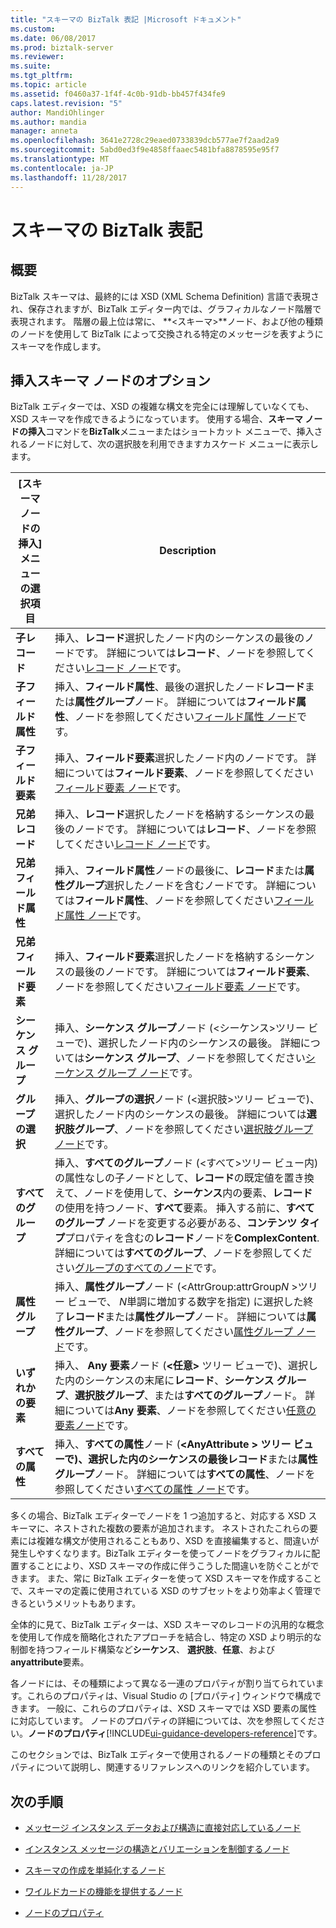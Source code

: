 ```yaml
---
title: "スキーマの BizTalk 表記 |Microsoft ドキュメント"
ms.custom: 
ms.date: 06/08/2017
ms.prod: biztalk-server
ms.reviewer: 
ms.suite: 
ms.tgt_pltfrm: 
ms.topic: article
ms.assetid: f0460a37-1f4f-4c0b-91db-bb457f434fe9
caps.latest.revision: "5"
author: MandiOhlinger
ms.author: mandia
manager: anneta
ms.openlocfilehash: 3641e2728c29eaed0733839dcb577ae7f2aad2a9
ms.sourcegitcommit: 5abd0ed3f9e4858ffaaec5481bfa8878595e95f7
ms.translationtype: MT
ms.contentlocale: ja-JP
ms.lasthandoff: 11/28/2017
---
```

# <a name="biztalk-representation-of-schemas"></a>スキーマの BizTalk 表記

## <a name="overview"></a>概要
BizTalk スキーマは、最終的には XSD (XML Schema Definition) 言語で表現され、保存されますが、BizTalk エディター内では、グラフィカルなノード階層で表現されます。 階層の最上位は常に、 **\<スキーマ\>**ノード、および他の種類のノードを使用して BizTalk によって交換される特定のメッセージを表すようにスキーマを作成します。  

## <a name="insert-schema-node-options"></a>挿入スキーマ ノードのオプション  
 BizTalk エディターでは、XSD の複雑な構文を完全には理解していなくても、XSD スキーマを作成できるようになっています。 使用する場合、**スキーマ ノードの挿入**コマンドを**BizTalk**メニューまたはショートカット メニューで、挿入されるノードに対して、次の選択肢を利用できますカスケード メニューに表示します。  
  
|[スキーマ ノードの挿入] メニューの選択項目|Description|  
|------------------------------------|-----------------|  
|**子レコード**|挿入、**レコード**選択したノード内のシーケンスの最後のノードです。 詳細については**レコード**、ノードを参照してください[レコード ノード](../core/record-nodes.md)です。|  
|**子フィールド属性**|挿入、**フィールド属性**、最後の選択したノード**レコード**または**属性グループ**ノード。 詳細については**フィールド属性**、ノードを参照してください[フィールド属性 ノード](../core/field-attribute-nodes.md)です。|  
|**子フィールド要素**|挿入、**フィールド要素**選択したノード内のノードです。 詳細については**フィールド要素**、ノードを参照してください[フィールド要素 ノード](../core/field-element-nodes.md)です。|  
|**兄弟レコード**|挿入、**レコード**選択したノードを格納するシーケンスの最後のノードです。 詳細については**レコード**、ノードを参照してください[レコード ノード](../core/record-nodes.md)です。|  
|**兄弟フィールド属性**|挿入、**フィールド属性**ノードの最後に、**レコード**または**属性グループ**選択したノードを含むノードです。 詳細については**フィールド属性**、ノードを参照してください[フィールド属性 ノード](../core/field-attribute-nodes.md)です。|  
|**兄弟フィールド要素**|挿入、**フィールド要素**選択したノードを格納するシーケンスの最後のノードです。 詳細については**フィールド要素**、ノードを参照してください[フィールド要素 ノード](../core/field-element-nodes.md)です。|  
|**シーケンス グループ**|挿入、**シーケンス グループ**ノード (\<シーケンス\>ツリー ビューで)、選択したノード内のシーケンスの最後。 詳細については**シーケンス グループ**、ノードを参照してください[シーケンス グループ ノード](../core/sequence-group-nodes.md)です。|  
|**グループの選択**|挿入、**グループの選択**ノード (\<選択肢\>ツリー ビューで)、選択したノード内のシーケンスの最後。 詳細については**選択肢グループ**、ノードを参照してください[選択肢グループ ノード](../core/choice-group-nodes.md)です。|  
|**すべてのグループ**|挿入、**すべてのグループ**ノード (\<すべて\>ツリー ビュー内) の属性なしの子ノードとして、**レコード**の既定値を置き換えて、ノードを使用して、**シーケンス**内の要素、**レコード**の使用を持つノード、**すべて**要素。 挿入する前に、**すべてのグループ** ノードを変更する必要がある、**コンテンツ タイプ**プロパティを含むの**レコード**ノードを**ComplexContent**. 詳細については**すべてのグループ**、ノードを参照してください[グループのすべてのノード](../core/all-group-nodes.md)です。|  
|**属性グループ**|挿入、**属性グループ**ノード (\<AttrGroup:attrGroup*N* \>ツリー ビューで、 *N*単調に増加する数字を指定) に選択した終了**レコード**または**属性グループ**ノード。 詳細については**属性グループ**、ノードを参照してください[属性グループ ノード](../core/attribute-group-nodes.md)です。|  
|**いずれかの要素**|挿入、 **Any 要素**ノード (**\<**任意**\>** ツリー ビューで)、選択した内のシーケンスの末尾に**レコード**、**シーケンス グループ**、**選択肢グループ**、または**すべてのグループ**ノード。 詳細については**Any 要素**、ノードを参照してください[任意の要素ノード](../core/any-element-nodes.md)です。|  
|**すべての属性**|挿入、**すべての属性**ノード (**\<**AnyAttribute **\>** ツリー ビューで)、選択した内のシーケンスの最後**レコード**または**属性グループ**ノード。 詳細については**すべての属性**、ノードを参照してください[すべての属性 ノード](../core/any-attribute-nodes.md)です。|  
  
 多くの場合、BizTalk エディターでノードを 1 つ追加すると、対応する XSD スキーマに、ネストされた複数の要素が追加されます。 ネストされたこれらの要素には複雑な構文が使用されることもあり、XSD を直接編集すると、間違いが発生しやすくなります。BizTalk エディターを使ってノードをグラフィカルに配置することにより、XSD スキーマの作成に伴うこうした間違いを防ぐことができます。 また、常に BizTalk エディターを使って XSD スキーマを作成することで、スキーマの定義に使用されている XSD のサブセットをより効率よく管理できるというメリットもあります。  
  
 全体的に見て、BizTalk エディターは、XSD スキーマのレコードの汎用的な概念を使用して作成を簡略化されたアプローチを結合し、特定の XSD より明示的な制御を持つフィールド構築など**シーケンス**、 **選択肢**、**任意**、および**anyattribute**要素。  
  
 各ノードには、その種類によって異なる一連のプロパティが割り当てられています。これらのプロパティは、Visual Studio の [プロパティ] ウィンドウで構成できます。 一般に、これらのプロパティは、XSD スキーマでは XSD 要素の属性に対応しています。 ノードのプロパティの詳細については、次を参照してください。**ノードのプロパティ**[!INCLUDE[ui-guidance-developers-reference](../includes/ui-guidance-developers-reference.md)]です。
  
 このセクションでは、BizTalk エディターで使用されるノードの種類とそのプロパティについて説明し、関連するリファレンスへのリンクを紹介しています。  
  
## <a name="next-steps"></a>次の手順
  
-   [メッセージ インスタンス データおよび構造に直接対応しているノード](../core/nodes-that-correspond-directly-to-message-instance-data-and-structure.md)  
  
-   [インスタンス メッセージの構造とバリエーションを制御するノード](../core/nodes-that-control-instance-message-structure-and-variations.md)  
  
-   [スキーマの作成を単純化するノード](../core/nodes-that-simplify-schema-creation.md)  
  
-   [ワイルドカードの機能を提供するノード](../core/nodes-that-provide-wildcard-capabilities.md)  
  
-   [ノードのプロパティ](../core/node-properties.md)